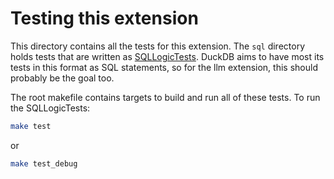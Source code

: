 # Testing this extension
This directory contains all the tests for this extension. The `sql` directory holds tests that are written as [SQLLogicTests](https://duckdb.org/dev/sqllogictest/intro.html). DuckDB aims to have most its tests in this format as SQL statements, so for the llm extension, this should probably be the goal too.

The root makefile contains targets to build and run all of these tests. To run the SQLLogicTests:
```bash
make test
```
or 
```bash
make test_debug
```